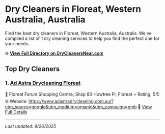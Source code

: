 # Dry Cleaners in Floreat, Western Australia, Australia

Find the best dry cleaners in Floreat, Western Australia, Australia. We've compiled a list of 1 dry cleaning services to help you find the perfect one for your needs.

🌐 **[View Full Directory on DryCleanersNear.com](https://drycleanersnear.com/city/Australia/Western%20Australia/Floreat)**

## Top Dry Cleaners

### 1. [Ad Astra Drycleaning Floreat](https://drycleanersnear.com/dryCleaner/68ad16691d9ee695c925302c/ad-astra-drycleaning-floreat)
📍 Floreat Forum Shopping Centre, Shop 80 Howtree Pl, Floreat
⭐ Rating: 5/5
🌐 Website: https://www.adastradrycleaning.com.au/?utm_source=google&utm_medium=organic&utm_campaign=gmb
🔗 [View Full Details](https://drycleanersnear.com/dryCleaner/68ad16691d9ee695c925302c/ad-astra-drycleaning-floreat)


---

*Last updated: 8/26/2025*
